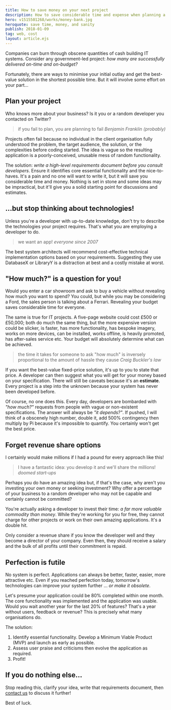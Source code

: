 ```yaml
---
title: How to save money on your next project
description: How to save considerable time and expense when planning a new development task.
hero: v1515501268/works/money-bank.jpg
heroquote: save time, money, and sanity
publish: 2018-01-09
tag: web, cost
layout: article.ejs
---
```


Companies can burn through obscene quantities of cash building IT systems. Consider any government-led project: *how many are successfully delivered on-time and on-budget?*

Fortunately, there are ways to minimise your initial outlay and get the best-value solution in the shortest possible time. But it will involve some effort on your part&hellip;


## Plan your project
Who knows more about your business? Is it you or a random developer you contacted on Twitter?

> if you fail to plan, you are planning to fail
<cite>Benjamin Franklin (probably)</cite>

Projects often fail because no individual in the client organisation fully understood the problem, the target audience, the solution, or the complexities before coding started. The idea is vague so the resulting application is a poorly-conceived, unusable mess of random functionality.

The solution: *write a high-level requirements document before you consult developers*. Ensure it identifies core essential functionality and the nice-to-haves. It's a pain and no one will want to write it, but it will save you considerable time and money. Nothing is set in stone and some ideas may be impractical, but it'll give you a solid starting point for discussions and estimates.


## &hellip;but stop thinking about technologies!
Unless you're a developer with up-to-date knowledge, don't try to describe the technologies your project requires. That's what you are employing a developer to do.

> we want an app!
<cite>everyone since 2007</cite>

The best system architects will recommend cost-effective technical implementation options based on your requirements. Suggesting they use DatabaseX or LibraryY is a distraction at best and a costly mistake at worst.


## "How much?" is a question for you!
Would you enter a car showroom and ask to buy a vehicle without revealing how much you want to spend? You could, but while you may be considering a Ford, the sales person is talking about a Ferrari. Revealing your budget saves considerable time for everyone.

The same is true for IT projects. A five-page website could cost £500 or £50,000; both do much the same thing, but the more expensive version could be slicker, is faster, has more functionality, has bespoke imagery, works on more devices, can be installed, works offline, is heavily promoted, has after-sales service etc. Your budget will absolutely determine what can be achieved.

> the time it takes for someone to ask "how much" is inversely proportional to the amount of hassle they cause
<cite>Craig Buckler's law</cite>

If you want the best-value fixed-price solution, it's up to you to state that price. A developer can then suggest what you will get for your money based on your specification. There will still be caveats because it's an **estimate**. Every project is a step into the unknown because your system has never been developed before.

Of course, no one does this. Every day, developers are bombarded with *"how much?"* requests from people with vague or non-existent specifications. The answer will always be *"it depends?"*. If pushed, I will think of a obscenely high number, double it, add 500% contingency then multiply by Pi because it's impossible to quantify. You certainly won't get the best price.


## Forget revenue share options
I certainly would make millions if I had a pound for every approach like this!

> I have a fantastic idea: you develop it and we'll share the millions!
<cite>doomed start-ups</cite>

Perhaps you do have an amazing idea but, if that's the case, why aren't you investing your own money or seeking investment? Why offer a percentage of your business to a random developer who may not be capable and certainly cannot be committed?

You're actually asking a developer to invest their time: *a far more valuable commodity than money*. While they're working for you for free, they cannot charge for other projects or work on their own amazing applications. It's a double hit.

Only consider a revenue share if you know the developer well and they become a director of your company. Even then, they should receive a salary and the bulk of all profits until their commitment is repaid.


## Perfection is futile
No system is perfect. Applications can always be better, faster, easier, more attractive etc. Even if you reached perfection today, tomorrow's technologies can improve your system further &hellip; *or make it obsolete*.

Let's presume your application could be 80% completed within one month. The core functionality was implemented and the application was usable. Would you wait another year for the last 20% of features? That's a year without users, feedback or revenue? This is precisely what many organisations do.

The solution:

1. Identify essential functionality. Develop a Minimum Viable Product (MVP) and launch as early as possible.
1. Assess user praise and criticisms then evolve the application as required.
1. Profit!


## If you do nothing else&hellip;
Stop reading this, clarify your idea, write that requirements document, then [contact us]([root]contact/) to discuss it further!

Best of luck.
